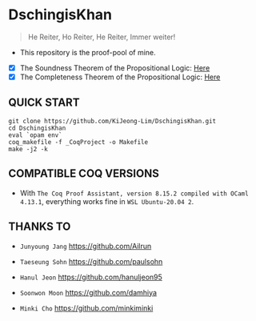 # DschingisKhan

> He Reiter, Ho Reiter, He Reiter, Immer weiter!

- This repository is the proof-pool of mine.

- [x] The Soundness Theorem of the Propositional Logic: [Here](https://github.com/KiJeong-Lim/DschingisKhan/blob/master/theories/Math/PropositionalLogicExtra.v#L193)
- [x] The Completeness Theorem of the Propositional Logic: [Here](https://github.com/KiJeong-Lim/DschingisKhan/blob/master/theories/Math/PropositionalLogicExtra.v#L376)

## QUICK START

```
git clone https://github.com/KiJeong-Lim/DschingisKhan.git
cd DschingisKhan
eval `opam env`
coq_makefile -f _CoqProject -o Makefile
make -j2 -k
```

## COMPATIBLE COQ VERSIONS

- With `The Coq Proof Assistant, version 8.15.2 compiled with OCaml 4.13.1`, everything works fine in `WSL Ubuntu-20.04 2`.

## THANKS TO

- `Junyoung Jang` https://github.com/Ailrun

- `Taeseung Sohn` https://github.com/paulsohn

- `Hanul Jeon` https://github.com/hanuljeon95

- `Soonwon Moon` https://github.com/damhiya

- `Minki Cho` https://github.com/minkiminki
